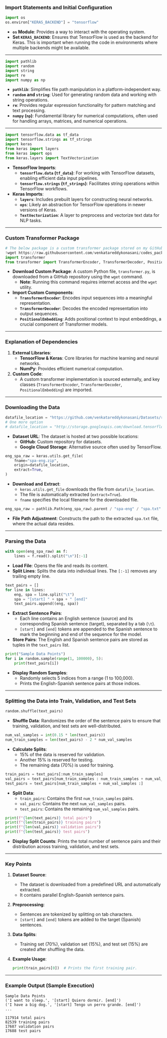 
### Import Statements and Initial Configuration

```python
import os
os.environ["KERAS_BACKEND"] = "tensorflow"
```

- **`os` Module**: Provides a way to interact with the operating system.
- **Set `KERAS_BACKEND`**: Ensures that TensorFlow is used as the backend for Keras. This is important when running the code in environments where multiple backends might be available.

---

```python
import pathlib
import random
import string
import re
import numpy as np
```

- **`pathlib`**: Simplifies file path manipulation in a platform-independent way.
- **`random` and `string`**: Used for generating random data and working with string operations.
- **`re`**: Provides regular expression functionality for pattern matching and text processing.
- **`numpy` (`np`)**: Fundamental library for numerical computations, often used for handling arrays, matrices, and numerical operations.

---

```python
import tensorflow.data as tf_data
import tensorflow.strings as tf_strings
import keras
from keras import layers
from keras import ops
from keras.layers import TextVectorization
```

- **TensorFlow Imports**:
  - **`tensorflow.data` (`tf_data`)**: For working with TensorFlow datasets, enabling efficient data input pipelines.
  - **`tensorflow.strings` (`tf_strings`)**: Facilitates string operations within TensorFlow workflows.
- **Keras Imports**:
  - **`layers`**: Includes prebuilt layers for constructing neural networks.
  - **`ops`**: Likely an abstraction for TensorFlow operations in newer versions of Keras.
  - **`TextVectorization`**: A layer to preprocess and vectorize text data for NLP tasks.

---

### Custom Transformer Package

```python
# The below package is a custom transformer package stored on my GitHub
!wget https://raw.githubusercontent.com/venkatareddykonasani/codes_packages/refs/heads/main/transformer.py
import transformer
from transformer import TransformerEncoder, TransformerDecoder, PositionalEmbedding
```

- **Download Custom Package**: A custom Python file, `transformer.py`, is downloaded from a GitHub repository using the `wget` command.
  - **Note**: Running this command requires internet access and the `wget` utility.
- **Import Custom Components**:
  - **`TransformerEncoder`**: Encodes input sequences into a meaningful representation.
  - **`TransformerDecoder`**: Decodes the encoded representation into output sequences.
  - **`PositionalEmbedding`**: Adds positional context to input embeddings, a crucial component of Transformer models.

---

### Explanation of Dependencies

1. **External Libraries**:
   - **TensorFlow & Keras**: Core libraries for machine learning and neural networks.
   - **NumPy**: Provides efficient numerical computation.
2. **Custom Code**:
   - A custom transformer implementation is sourced externally, and key classes (`TransformerEncoder`, `TransformerDecoder`, `PositionalEmbedding`) are imported.

---
### Downloading the Data

```python
datafile_location = "https://github.com/venkatareddykonasani/Datasets/raw/Spa_Eng_Dataset/spa-eng.zip"
# One more option
# datafile_location = "http://storage.googleapis.com/download.tensorflow.org/data/spa-eng.zip"
```

- **Dataset URL**: The dataset is hosted at two possible locations:
  - **GitHub**: Custom repository for datasets.
  - **Google Cloud Storage**: Alternative source often used by TensorFlow.

```python
eng_spa_raw = keras.utils.get_file(
    fname="spa-eng.zip",
    origin=datafile_location,
    extract=True,
)
```

- **Download and Extract**: 
  - `keras.utils.get_file` downloads the file from `datafile_location`.
  - The file is automatically extracted (`extract=True`).
  - `fname` specifies the local filename for the downloaded file.

```python
eng_spa_raw = pathlib.Path(eng_spa_raw).parent / "spa-eng" / "spa.txt"
```

- **File Path Adjustment**: Constructs the path to the extracted `spa.txt` file, where the actual data resides.

---

### Parsing the Data

```python
with open(eng_spa_raw) as f:
    lines = f.read().split("\n")[:-1]
```

- **Load File**: Opens the file and reads its content.
- **Split Lines**: Splits the data into individual lines. The `[:-1]` removes any trailing empty line.

```python
text_pairs = []
for line in lines:
    eng, spa = line.split("\t")
    spa = "[start] " + spa + " [end]"
    text_pairs.append((eng, spa))
```

- **Extract Sentence Pairs**:
  - Each line contains an English sentence (source) and its corresponding Spanish sentence (target), separated by a tab (`\t`).
  - `[start]` and `[end]` tokens are appended to the Spanish sentence to mark the beginning and end of the sequence for the model.
- **Store Pairs**: The English and Spanish sentence pairs are stored as tuples in the `text_pairs` list.

```python
print("Sample Data Points")
for i in random.sample(range(1, 100000), 5):
    print(text_pairs[i])
```

- **Display Random Samples**:
  - Randomly selects 5 indices from a range (1 to 100,000).
  - Prints the English-Spanish sentence pairs at those indices.

---

### Splitting the Data into Train, Validation, and Test Sets

```python
random.shuffle(text_pairs)
```

- **Shuffle Data**: Randomizes the order of the sentence pairs to ensure that training, validation, and test sets are well-distributed.

```python
num_val_samples = int(0.15 * len(text_pairs))
num_train_samples = len(text_pairs) - 2 * num_val_samples
```

- **Calculate Splits**:
  - 15% of the data is reserved for validation.
  - Another 15% is reserved for testing.
  - The remaining data (70%) is used for training.

```python
train_pairs = text_pairs[:num_train_samples]
val_pairs = text_pairs[num_train_samples : num_train_samples + num_val_samples]
test_pairs = text_pairs[num_train_samples + num_val_samples :]
```

- **Split Data**:
  - `train_pairs`: Contains the first `num_train_samples` pairs.
  - `val_pairs`: Contains the next `num_val_samples` pairs.
  - `test_pairs`: Contains the remaining `num_val_samples` pairs.

```python
print(f"{len(text_pairs)} total pairs")
print(f"{len(train_pairs)} training pairs")
print(f"{len(val_pairs)} validation pairs")
print(f"{len(test_pairs)} test pairs")
```

- **Display Split Counts**: Prints the total number of sentence pairs and their distribution across training, validation, and test sets.

---

### Key Points

1. **Dataset Source**:
   - The dataset is downloaded from a predefined URL and automatically extracted.
   - It contains parallel English-Spanish sentence pairs.

2. **Preprocessing**:
   - Sentences are tokenized by splitting on tab characters.
   - `[start]` and `[end]` tokens are added to the target (Spanish) sentences.

3. **Data Splits**:
   - Training set (70%), validation set (15%), and test set (15%) are created after shuffling the data.

4. **Example Usage**:
   ```python
   print(train_pairs[0])  # Prints the first training pair.
   ```

---

### Example Output (Sample Execution)

```plaintext
Sample Data Points
('I want to sleep.', '[start] Quiero dormir. [end]')
('I have a big dog.', '[start] Tengo un perro grande. [end]')
...

117914 total pairs
82539 training pairs
17687 validation pairs
17688 test pairs
```

